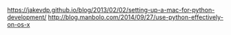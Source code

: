 https://jakevdp.github.io/blog/2013/02/02/setting-up-a-mac-for-python-development/
http://blog.manbolo.com/2014/09/27/use-python-effectively-on-os-x